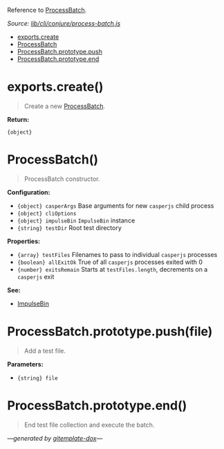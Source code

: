 Reference to [ProcessBatch](#processbatch).

_Source: [lib/cli/conjure/process-batch.js](../lib/cli/conjure/process-batch.js)_

- [exports.create](#exportscreate)
- [ProcessBatch](#processbatch)
- [ProcessBatch.prototype.push](#processbatchprototypepushfile)
- [ProcessBatch.prototype.end](#processbatchprototypeend)

# exports.create()

> Create a new [ProcessBatch](#processbatch).

**Return:**

`{object}`

# ProcessBatch()

> ProcessBatch constructor.

**Configuration:**

- `{object} casperArgs` Base arguments for new `casperjs` child process
- `{object} cliOptions`
- `{object} impulseBin` `ImpulseBin` instance
- `{string} testDir` Root test directory

**Properties:**

- `{array} testFiles` Filenames to pass to individual `casperjs` processes
- `{boolean} allExitOk` True of all `casperjs` processes exited with 0
- `{number} exitsRemain` Starts at `testFiles.length`, decrements on a `casperjs` exit

**See:**

- [ImpulseBin](https://github.com/codeactual/impulse-bin/blob/master/docs/ImpulseBin.md)

# ProcessBatch.prototype.push(file)

> Add a test file.

**Parameters:**

- `{string} file`

# ProcessBatch.prototype.end()

> End test file collection and execute the batch.

_&mdash;generated by [gitemplate-dox](https://github.com/codeactual/gitemplate-dox)&mdash;_
